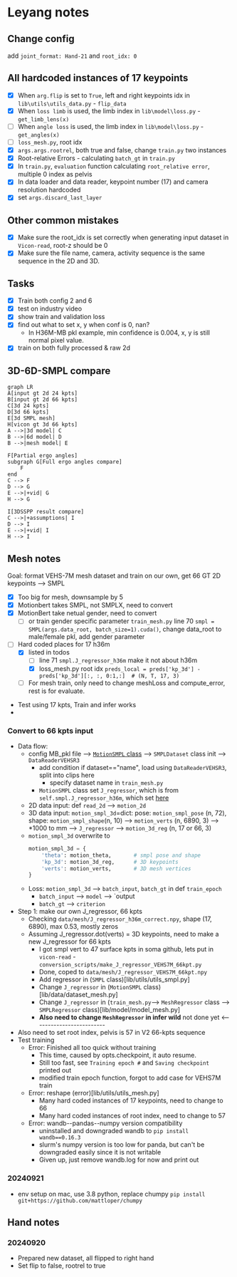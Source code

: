 # Leyang notes

## Change config
add `joint_format: Hand-21` and `root_idx: 0`
## All hardcoded instances of 17 keypoints
- [x] When `arg.flip` is set to `True`, left and right keypoints idx in `lib\utils\utils_data.py` - `flip_data`
- [x] When `loss limb` is used, the limb index in `lib\model\loss.py` - `get_limb_lens(x)`
- [ ] When `angle loss` is used, the limb index in `lib\model\loss.py` - `get_angles(x)`
- [ ] `loss_mesh.py`, root idx
- [x] `args.args.rootrel`, both true and false, change `train.py` two instances
- [x] Root-relative Errors - calculating `batch_gt` in `train.py`
- [x] In `train.py`, `evaluation` function calculating `root_relative error`, multiple 0 index as pelvis
- [x] In data loader and data reader, keypoint number (17) and camera resolution hardcoded
- [x] set `args.discard_last_layer`
## Other common mistakes
- [x] Make sure the root_idx is set correctly when generating input dataset in `Vicon-read`, root-z should be 0
- [x] Make sure the file name, camera, activity sequence is the same sequence in the 2D and 3D. 

## Tasks
- [x] Train both config 2 and 6
- [x] test on industry video
- [x] show train and validation loss
- [x] find out what to set x, y when conf is 0, nan?
  - In H36M-MB pkl example, min confidence is 0.004, x, y is still normal pixel value. 
- [x] train on both fully processed & raw 2d

## 3D-6D-SMPL compare

```mermaid
graph LR
A[input gt 2d 24 kpts]
B[input gt 2d 66 kpts]
C[3d 24 kpts]
D[3d 66 kpts]
E[3d SMPL mesh]
H[vicon gt 3d 66 kpts]
A -->|3d model| C
B -->|6d model| D
B -->|mesh model| E

F[Partial ergo angles]
subgraph G[Full ergo angles compare]
    F
end
C --> F
D --> G
E -->|+vid| G
H --> G

I[3DSSPP result compare]
C -->|+assumptions| I
D --> I
E -->|+vid| I
H --> I
```


## Mesh notes
Goal: format VEHS-7M mesh dataset and train on our own, get 66 GT 2D keypoints --> SMPL
- [x] Too big for mesh, downsample by 5
- [x] Motionbert takes SMPL, not SMPLX, need to convert
- [x] MotionBert take netual gender, need to convert
  - [ ] or train gender specific parameter `train_mesh.py` line 70 `smpl = SMPL(args.data_root, batch_size=1).cuda()`, change data_root to male/female pkl, add gender parameter
- [ ] Hard coded places for 17 h36m
  - [x] listed in todos
    - [ ] line 71 `smpl.J_regressor_h36m` make it not about h36m
    - [x] loss_mesh.py root idx `preds_local = preds['kp_3d'] - preds['kp_3d'][:, :, 0:1,:]  # (N, T, 17, 3)` 
  - [ ] For mesh train, only need to change meshLoss and compute_error, rest is for evaluate.

- Test using 17 kpts, Train and infer works
- 
### Convert to 66 kpts input
- Data flow:
  - config MB_pkl file --> [`MotionSMPL` class](lib/data/dataset_mesh.py) --> `SMPLDataset` class init  --> `DataReaderVEHSR3`
    - add condition if dataset=="name", load using `DataReaderVEHSR3`, split into clips here
      - specify dataset name in `train_mesh.py` 
    - `MotionSMPL` class set `J_regressor`, which is from `self.smpl.J_regressor_h36m`, which set [here](lib/utils/utils_smpl.py)
  - 2D data input: def `read_2d` -->  `motion_2d`
  - 3D data input: `motion_smpl_3d`=dict: pose: `motion_smpl_pose` (n, 72), shape: `motion_smpl_shape`(n, 10) --> `motion_verts` (n, 6890, 3) --> *1000 to mm --> `J_regressor` --> `motion_3d_reg` (n, 17 or 66, 3)
  - `motion_smpl_3d` overwrite to 
    ```python
    motion_smpl_3d = {
        'theta': motion_theta,       # smpl pose and shape
        'kp_3d': motion_3d_reg,      # 3D keypoints
        'verts': motion_verts,       # 3D mesh vertices
    }
    ```
  - Loss: `motion_smpl_3d` --> `batch_input`, `batch_gt` in def `train_epoch` 
    - `batch_input` --> `model` --> `output
    - `batch_gt` --> `criterion`
- Step 1: make our own J_regressor, 66 kpts
  - Checking `data/mesh/J_regressor_h36m_correct.npy`, shape (17, 6890), max 0.53, mostly zeros
  - Assuming J_regressor.dot(verts) = 3D keypoints, need to make a new J_regressor for 66 kpts
    - I got smpl vert to 47 surface kpts in soma github, lets put in `vicon-read` - `conversion_scripts/make_J_regressor_VEHS7M_66kpt.py`
    - Done, coped to `data/mesh/J_regressor_VEHS7M_66kpt.npy`
    - Add regressor in (`SMPL` class)[lib/utils/utils_smpl.py]
    - Change `J_regressor` in (`MotionSMPL` class)[lib/data/dataset_mesh.py]
    - Change `J_regressor` in (`train_mesh.py`--> `MeshRegressor` class --> `SMPLRegressor` class)[lib/model/model_mesh.py]
    - **Also need to change `MeshRegressor` in infer wild** not done yet <-------------------------
- Also need to set root index, pelvis is 57 in V2 66-kpts sequence
- Test training
  - Error: Finished all too quick without training
    - This time, caused by opts.checkpoint, it auto resume. 
    - Still too fast, see `Training epoch #` and `Saving checkpoint` printed out
    - modified train epoch function, forgot to add case for VEHS7M train
  - Error: reshape (error)[lib/utils/utils_mesh.py]
    - Many hard coded instances of 17 keypoints, need to change to 66
    - Many hard coded instances of root index, need to change to 57
  - Error: wandb--pandas--numpy version compatibility
    - uninstalled and downgraded wandb to `pip install wandb==0.16.3`
    - slurm's numpy version is too low for panda, but can't be downgraded easily since it is not writable
    - Given up, just remove wandb.log for now and print out

### 20240921
- env setup on mac, use 3.8 python, replace chumpy `pip install git+https://github.com/mattloper/chumpy`


## Hand notes
### 20240920
- Prepared new dataset, all flipped to right hand
- Set flip to false, rootrel to true


